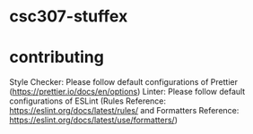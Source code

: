 # csc307-stuffex

# contributing
Style Checker: Please follow default configurations of Prettier (https://prettier.io/docs/en/options)
Linter: Please follow default configurations of ESLint (Rules Reference: https://eslint.org/docs/latest/rules/ and Formatters Reference: https://eslint.org/docs/latest/use/formatters/)
